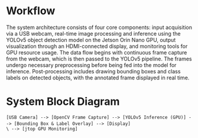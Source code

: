 # Workflow
The system architecture consists of four core components: input acquisition via a USB webcam, real-time image processing and inference using the YOLOv5 object detection model on the Jetson Orin Nano GPU, output visualization through an HDMI-connected display, and monitoring tools for GPU resource usage. The data flow begins with continuous frame capture from the webcam, which is then passed to the YOLOv5 pipeline. The frames undergo necessary preprocessing before being fed into the model for inference. Post-processing includes drawing bounding boxes and class labels on detected objects, with the annotated frame displayed in real time.
# System Block Diagram
```[USB Camera] --> [OpenCV Frame Capture] --> [YOLOv5 Inference (GPU)] --> [Bounding Box & Label Overlay] --> [Display]```
                                            ```                       \
                                                                       --> [jtop GPU Monitoring]```
